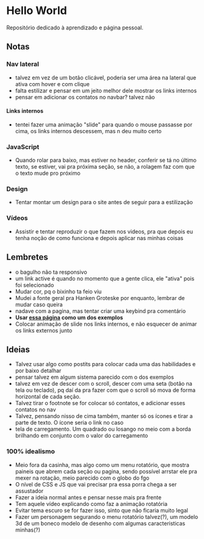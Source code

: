 # Hello World

Repositório dedicado à aprendizado e página pessoal.

## Notas

### Nav lateral
- talvez em vez de um botão clicável, poderia ser uma área na lateral que ativa com hover e com clique
- falta estilizar e pensar em um jeito melhor dele mostrar os links internos
- pensar em adicionar os contatos no navbar? talvez não
#### Links internos
- tentei fazer uma animação "slide" para quando o mouse passasse por cima, os links internos descessem, mas n deu muito certo
### JavaScript
- Quando rolar para baixo, mas estiver no header, conferir se tá no último texto, se estiver, vai pra próxima seção, se não, a rolagem faz com que o texto mude pro próximo
### Design
- Tentar montar um design para o site antes de seguir para a estilização
### Vídeos
- Assistir e tentar reproduzir o que fazem nos videos, pra que depois eu tenha noção de como funciona e depois aplicar nas minhas coisas

## Lembretes

- o bagulho não ta responsivo
- um link active é quando no momento que a gente clica, ele "ativa" pois foi selecionado
- Mudar cor, pq o bixinho ta feio viu
- Mudei a fonte geral pra Hanken Groteske por enquanto, lembrar de mudar caso queira
- nadave com a pagina, mas tentar criar uma keybind pra comentário
- **Usar [essa página](https://www.tabloid0120.com) como um dos exemplos**
- Colocar animação de slide nos links internos, e não esquecer de animar os links externos junto

## Ideias

- Talvez usar algo como postits para colocar cada uma das habilidades e por baixo detalhar
- pensar talvez em algum sistema parecido com o dos exemplos
- talvez em vez de descer com o scroll, descer com uma seta (botão na tela ou teclado), pq daí da pra fazer com que o scroll só mova de forma horizontal de cada seção.
- Talvez tirar o footnote se for colocar só contatos, e adicionar esses contatos no nav
- Talvez, pensando nisso de cima também, manter só os ícones e tirar a parte de texto. O ícone seria o link no caso
- tela de carregamento. Um quadrado ou losango no meio com a borda brilhando em conjunto com o valor do carregamento

### 100% idealismo
- Meio fora da casinha, mas algo como um menu rotatório, que mostra paineis que abrem cada seção ou pagina, sendo possível arrstar ele pra mexer na rotação, meio parecido com o globo do fgo
- O nível de CSS e JS que vai precisar pra essa porra chega a ser assustador
- Fazer a ideia normal antes e pensar nesse mais pra frente
- Tem aquele vídeo explicando como faz a animação rotatória
- Evitar tema escuro se for fazer isso, sinto que não ficaria muito legal
- Fazer um personagem segurando o menu rotatório talvez(?), um modelo 3d de um boneco modelo de desenho com algumas caracteristicas minhas(?)